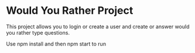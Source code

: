 # Would You Rather Project

This project allows you to login or create a user and create or answer would you rather type questions.

Use npm install and then npm start to run
